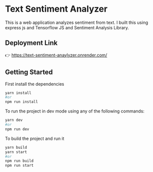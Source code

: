 # Text Sentiment Analyzer

This is a web application analyzes sentiment from text. I built this using express js and Tensorflow JS and Sentiment Analysis Library.

## Deployment Link

:point_right: https://text-sentiment-anaylyzer.onrender.com/

## Getting Started

First install the dependencies

```bash
yarn install
#or
npm run install
```

To run the project in dev mode using any of the following commands:

```bash
yarn dev
#or
npm run dev
```

To build the project and run it

```bash
yarn build
yarn start
#or
npm run build
npm run start
```

